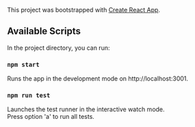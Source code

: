This project was bootstrapped with [Create React App](https://github.com/facebook/create-react-app).

## Available Scripts

In the project directory, you can run:

### `npm start`

Runs the app in the development mode on http://localhost:3001.<br />

### `npm run test`

Launches the test runner in the interactive watch mode.<br />
Press option 'a' to run all tests.